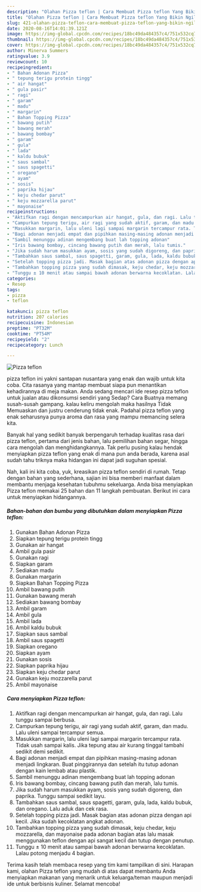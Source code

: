 ```yaml
---
description: "Olahan Pizza teflon | Cara Membuat Pizza teflon Yang Bikin Ngiler"
title: "Olahan Pizza teflon | Cara Membuat Pizza teflon Yang Bikin Ngiler"
slug: 421-olahan-pizza-teflon-cara-membuat-pizza-teflon-yang-bikin-ngiler
date: 2020-08-16T14:01:39.121Z
image: https://img-global.cpcdn.com/recipes/18bc49da484357c4/751x532cq70/pizza-teflon-foto-resep-utama.jpg
thumbnail: https://img-global.cpcdn.com/recipes/18bc49da484357c4/751x532cq70/pizza-teflon-foto-resep-utama.jpg
cover: https://img-global.cpcdn.com/recipes/18bc49da484357c4/751x532cq70/pizza-teflon-foto-resep-utama.jpg
author: Minerva Summers
ratingvalue: 3.9
reviewcount: 10
recipeingredient:
- " Bahan Adonan Pizza"
- " tepung terigu protein tingg"
- " air hangat"
- " gula pasir"
- " ragi"
- " garam"
- " madu"
- " margarin"
- " Bahan Topping Pizza"
- " bawang putih"
- " bawang merah"
- " bawang bombay"
- " garam"
- " gula"
- " lada"
- " kaldu bubuk"
- " saus sambal"
- " saus spagetti"
- " oregano"
- " ayam"
- " sosis"
- " paprika hijau"
- " keju chedar parut"
- " keju mozzarella parut"
- " mayonaise"
recipeinstructions:
- "Aktifkan ragi dengan mencampurkan air hangat, gula, dan ragi. Lalu tunggu sampai berbusa."
- "Campurkan tepung terigu, air ragi yang sudah aktif, garam, dan madu. Lalu uleni sampai tercampur semua."
- "Masukkan margarin, lalu uleni lagi sampai margarin tercampur rata. Tidak usah sampai kalis. Jika tepung atau air kurang tinggal tambahi sedikit demi sedikit."
- "Bagi adonan menjadi empat dan pipihkan masing-masing adonan menjadi lingkaran. Buat pinggirannya dan setelah itu tutup adonan dengan kain lembab atau plastik."
- "Sambil menunggu adinan mengembang buat lah topping adonan"
- "Iris bawang bombay, cincang bawang putih dan merah, lalu tumis."
- "Jika sudah harum masukkan ayam, sosis yang sudah digoreng, dan paprika. Tunggu sampai sedikit layu."
- "Tambahkan saus sambal, saus spagetti, garam, gula, lada, kaldu bubuk, dan oregano. Lalu aduk dan cek rasa."
- "Setelah topping pizza jadi. Masak bagian atas adonan pizza dengan api kecil. Jika sudah kecoklatan angkat adonan."
- "Tambahkan topping pizza yang sudah dimasak, keju chedar, keju mozzarella, dan mayonaise pada adonan bagian atas lalu masak menggunakan teflon dengan api sangat kecil dan tutup dengan penutup."
- "Tunggu ± 10 menit atau sampai bawah adonan berwarna kecoklatan. Lalau potong menjadu 4 bagian."
categories:
- Resep
tags:
- pizza
- teflon

katakunci: pizza teflon 
nutrition: 207 calories
recipecuisine: Indonesian
preptime: "PT32M"
cooktime: "PT54M"
recipeyield: "2"
recipecategory: Lunch

---
```



![Pizza teflon](https://img-global.cpcdn.com/recipes/18bc49da484357c4/751x532cq70/pizza-teflon-foto-resep-utama.jpg)


pizza teflon ini yakni santapan nusantara yang enak dan wajib untuk kita coba. Cita rasanya yang mantap membuat siapa pun menantikan kehadirannya di meja makan.
Anda sedang mencari ide resep pizza teflon untuk jualan atau dikonsumsi sendiri yang Sedap? Cara Buatnya memang susah-susah gampang. kalau keliru mengolah maka hasilnya Tidak Memuaskan dan justru cenderung tidak enak. Padahal pizza teflon yang enak seharusnya punya aroma dan rasa yang mampu memancing selera kita.

Banyak hal yang sedikit banyak berpengaruh terhadap kualitas rasa dari pizza teflon, pertama dari jenis bahan, lalu pemilihan bahan segar, hingga cara mengolah dan menghidangkannya. Tak perlu pusing kalau hendak menyiapkan pizza teflon yang enak di mana pun anda berada, karena asal sudah tahu triknya maka hidangan ini dapat jadi suguhan spesial.




Nah, kali ini kita coba, yuk, kreasikan pizza teflon sendiri di rumah. Tetap dengan bahan yang sederhana, sajian ini bisa memberi manfaat dalam membantu menjaga kesehatan tubuhmu sekeluarga. Anda bisa menyiapkan Pizza teflon memakai 25 bahan dan 11 langkah pembuatan. Berikut ini cara untuk menyiapkan hidangannya.

<!--inarticleads1-->

##### Bahan-bahan dan bumbu yang dibutuhkan dalam menyiapkan Pizza teflon:

1. Gunakan  Bahan Adonan Pizza
1. Siapkan  tepung terigu protein tingg
1. Gunakan  air hangat
1. Ambil  gula pasir
1. Gunakan  ragi
1. Siapkan  garam
1. Sediakan  madu
1. Gunakan  margarin
1. Siapkan  Bahan Topping Pizza
1. Ambil  bawang putih
1. Gunakan  bawang merah
1. Sediakan  bawang bombay
1. Ambil  garam
1. Ambil  gula
1. Ambil  lada
1. Ambil  kaldu bubuk
1. Siapkan  saus sambal
1. Ambil  saus spagetti
1. Siapkan  oregano
1. Siapkan  ayam
1. Gunakan  sosis
1. Siapkan  paprika hijau
1. Siapkan  keju chedar parut
1. Gunakan  keju mozzarella parut
1. Ambil  mayonaise




<!--inarticleads2-->

##### Cara menyiapkan Pizza teflon:

1. Aktifkan ragi dengan mencampurkan air hangat, gula, dan ragi. Lalu tunggu sampai berbusa.
1. Campurkan tepung terigu, air ragi yang sudah aktif, garam, dan madu. Lalu uleni sampai tercampur semua.
1. Masukkan margarin, lalu uleni lagi sampai margarin tercampur rata. Tidak usah sampai kalis. Jika tepung atau air kurang tinggal tambahi sedikit demi sedikit.
1. Bagi adonan menjadi empat dan pipihkan masing-masing adonan menjadi lingkaran. Buat pinggirannya dan setelah itu tutup adonan dengan kain lembab atau plastik.
1. Sambil menunggu adinan mengembang buat lah topping adonan
1. Iris bawang bombay, cincang bawang putih dan merah, lalu tumis.
1. Jika sudah harum masukkan ayam, sosis yang sudah digoreng, dan paprika. Tunggu sampai sedikit layu.
1. Tambahkan saus sambal, saus spagetti, garam, gula, lada, kaldu bubuk, dan oregano. Lalu aduk dan cek rasa.
1. Setelah topping pizza jadi. Masak bagian atas adonan pizza dengan api kecil. Jika sudah kecoklatan angkat adonan.
1. Tambahkan topping pizza yang sudah dimasak, keju chedar, keju mozzarella, dan mayonaise pada adonan bagian atas lalu masak menggunakan teflon dengan api sangat kecil dan tutup dengan penutup.
1. Tunggu ± 10 menit atau sampai bawah adonan berwarna kecoklatan. Lalau potong menjadu 4 bagian.




Terima kasih telah membaca resep yang tim kami tampilkan di sini. Harapan kami, olahan Pizza teflon yang mudah di atas dapat membantu Anda menyiapkan makanan yang menarik untuk keluarga/teman maupun menjadi ide untuk berbisnis kuliner. Selamat mencoba!
